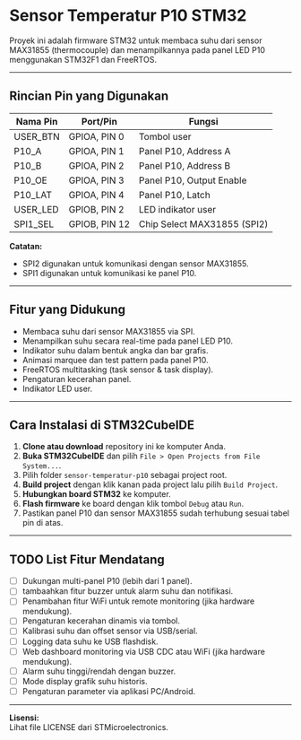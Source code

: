 # Sensor Temperatur P10 STM32

Proyek ini adalah firmware STM32 untuk membaca suhu dari sensor MAX31855 (thermocouple) dan menampilkannya pada panel LED P10 menggunakan STM32F1 dan FreeRTOS.

---

## Rincian Pin yang Digunakan

| Nama Pin      | Port/Pin      | Fungsi                        |
|---------------|---------------|-------------------------------|
| USER_BTN      | GPIOA, PIN 0  | Tombol user                   |
| P10_A         | GPIOA, PIN 1  | Panel P10, Address A          |
| P10_B         | GPIOA, PIN 2  | Panel P10, Address B          |
| P10_OE        | GPIOA, PIN 3  | Panel P10, Output Enable      |
| P10_LAT       | GPIOA, PIN 4  | Panel P10, Latch              |
| USER_LED      | GPIOB, PIN 2  | LED indikator user            |
| SPI1_SEL      | GPIOB, PIN 12 | Chip Select MAX31855 (SPI2)   |

**Catatan:**  
- SPI2 digunakan untuk komunikasi dengan sensor MAX31855.
- SPI1 digunakan untuk komunikasi ke panel P10.

---

## Fitur yang Didukung

- Membaca suhu dari sensor MAX31855 via SPI.
- Menampilkan suhu secara real-time pada panel LED P10.
- Indikator suhu dalam bentuk angka dan bar grafis.
- Animasi marquee dan test pattern pada panel P10.
- FreeRTOS multitasking (task sensor & task display).
- Pengaturan kecerahan panel.
- Indikator LED user.

---

## Cara Instalasi di STM32CubeIDE

1. **Clone atau download** repository ini ke komputer Anda.
2. **Buka STM32CubeIDE** dan pilih `File > Open Projects from File System...`.
3. Pilih folder `sensor-temperatur-p10` sebagai project root.
4. **Build project** dengan klik kanan pada project lalu pilih `Build Project`.
5. **Hubungkan board STM32** ke komputer.
6. **Flash firmware** ke board dengan klik tombol `Debug` atau `Run`.
7. Pastikan panel P10 dan sensor MAX31855 sudah terhubung sesuai tabel pin di atas.

---

## TODO List Fitur Mendatang

- [ ] Dukungan multi-panel P10 (lebih dari 1 panel).
- [ ] tambaahkan fitur buzzer untuk alarm suhu dan notifikasi.
- [ ] Penambahan fitur WiFi untuk remote monitoring (jika hardware mendukung).
- [ ] Pengaturan kecerahan dinamis via tombol.
- [ ] Kalibrasi suhu dan offset sensor via USB/serial.
- [ ] Logging data suhu ke USB flashdisk.
- [ ] Web dashboard monitoring via USB CDC atau WiFi (jika hardware mendukung).
- [ ] Alarm suhu tinggi/rendah dengan buzzer.
- [ ] Mode display grafik suhu historis.
- [ ] Pengaturan parameter via aplikasi PC/Android.

---

**Lisensi:**  
Lihat file LICENSE dari STMicroelectronics.  